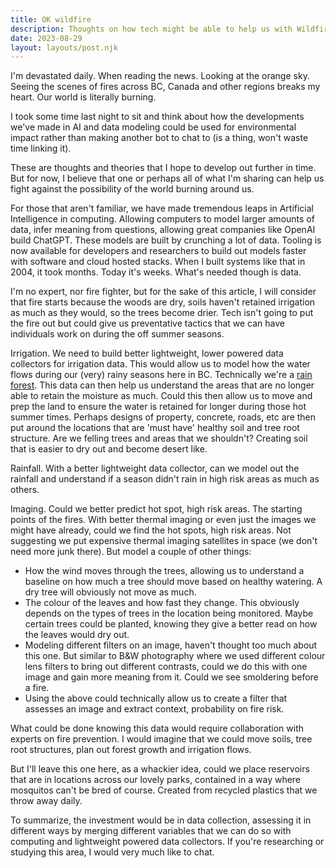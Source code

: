 ```yaml
---
title: OK wildfire
description: Thoughts on how tech might be able to help us with Wildfires in the long run
date: 2023-08-29
layout: layouts/post.njk
---
```


I'm devastated daily. When reading the news. Looking at the orange sky. Seeing the scenes of fires across BC, Canada and other regions breaks my heart. Our world is literally burning.

I took some time last night to sit and think about how the developments we've made in AI and data modeling could be used for environmental impact rather than making another bot to chat to (is a thing, won't waste time linking it).

These are thoughts and theories that I hope to develop out further in time. But for now, I believe that one or perhaps all of what I'm sharing can help us fight against the possibility of the world burning around us.

For those that aren't familiar, we have made tremendous leaps in Artificial Intelligence in computing. Allowing computers to model larger amounts of data, infer meaning from questions, allowing great companies like OpenAI build ChatGPT. These models are built by crunching a lot of data. Tooling is now available for developers and researchers to build out models faster with software and cloud hosted stacks. When I built systems like that in 2004, it took months. Today it's weeks. What's needed though is data.

I'm no expert, nor fire fighter, but for the sake of this article, I will consider that fire starts because the woods are dry, soils haven't retained irrigation as much as they would, so the trees become drier. Tech isn't going to put the fire out but could give us preventative tactics that we can have individuals work on during the off summer seasons.

Irrigation. We need to build better lightweight, lower powered data collectors for irrigation data. This would allow us to model how the water flows during our (very) rainy seasons here in BC. Technically we're a [rain forest](https://www.hellobc.com/stories/bcs-unique-temperate-rainforest/). This data can then help us understand the areas that are no longer able to retain the moisture as much. Could this then allow us to move and prep the land to ensure the water is retained for longer during those hot summer times. Perhaps designs of property, concrete, roads, etc are then put around the locations that are 'must have' healthy soil and tree root structure. Are we felling trees and areas that we shouldn't? Creating soil that is easier to dry out and become desert like.

Rainfall. With a better lightweight data collector, can we model out the rainfall and understand if a season didn't rain in high risk areas as much as others.

Imaging. Could we better predict hot spot, high risk areas. The starting points of the fires. With better thermal imaging or even just the images we might have already, could we find the hot spots, high risk areas. Not suggesting we put expensive thermal imaging satellites in space (we don't need more junk there). But model a couple of other things:

* How the wind moves through the trees, allowing us to understand a baseline on how much a tree should move based on healthy watering. A dry tree will obviously not move as much.
* The colour of the leaves and how fast they change. This obviously depends on the types of trees in the location being monitored. Maybe certain trees could be planted, knowing they give a better read on how the leaves would dry out.
* Modeling different filters on an image, haven't thought too much about this one. But similar to B&W photography where we used different colour lens filters to bring out different contrasts, could we do this with one image and gain more meaning from it. Could we see smoldering before a fire.
* Using the above could technically allow us to create a filter that assesses an image and extract context, probability on fire risk.

What could be done knowing this data would require collaboration with experts on fire prevention. I would imagine that we could move soils, tree root structures, plan out forest growth and irrigation flows.

But I'll leave this one here, as a whackier idea, could we place reservoirs that are in locations across our lovely parks, contained in a way where mosquitos can't be bred of course. Created from recycled plastics that we throw away daily.

To summarize, the investment would be in data collection, assessing it in different ways by merging different variables that we can do so with computing and lightweight powered data collectors. If you're researching or studying this area, I would very much like to chat.
